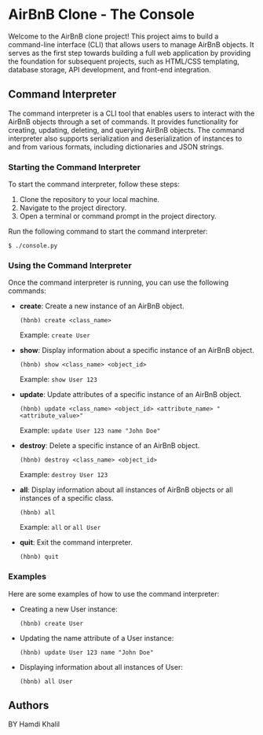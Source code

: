 # AirBnB Clone - The Console

Welcome to the AirBnB clone project! This project aims to build a command-line interface (CLI) that allows users to manage AirBnB objects. It serves as the first step towards building a full web application by providing the foundation for subsequent projects, such as HTML/CSS templating, database storage, API development, and front-end integration.

## Command Interpreter

The command interpreter is a CLI tool that enables users to interact with the AirBnB objects through a set of commands. It provides functionality for creating, updating, deleting, and querying AirBnB objects. The command interpreter also supports serialization and deserialization of instances to and from various formats, including dictionaries and JSON strings.

### Starting the Command Interpreter

To start the command interpreter, follow these steps:

1. Clone the repository to your local machine.
2. Navigate to the project directory.
3. Open a terminal or command prompt in the project directory.

Run the following command to start the command interpreter:

```
$ ./console.py
```

### Using the Command Interpreter

Once the command interpreter is running, you can use the following commands:

- **create**: Create a new instance of an AirBnB object.
  ```
  (hbnb) create <class_name>
  ```
  Example: `create User`

- **show**: Display information about a specific instance of an AirBnB object.
  ```
  (hbnb) show <class_name> <object_id>
  ```
  Example: `show User 123`

- **update**: Update attributes of a specific instance of an AirBnB object.
  ```
  (hbnb) update <class_name> <object_id> <attribute_name> "<attribute_value>"
  ```
  Example: `update User 123 name "John Doe"`

- **destroy**: Delete a specific instance of an AirBnB object.
  ```
  (hbnb) destroy <class_name> <object_id>
  ```
  Example: `destroy User 123`

- **all**: Display information about all instances of AirBnB objects or all instances of a specific class.
  ```
  (hbnb) all
  ```
  Example: `all` or `all User`

- **quit**: Exit the command interpreter.
  ```
  (hbnb) quit
  ```

### Examples

Here are some examples of how to use the command interpreter:

- Creating a new User instance:
  ```
  (hbnb) create User
  ```

- Updating the name attribute of a User instance:
  ```
  (hbnb) update User 123 name "John Doe"
  ```

- Displaying information about all instances of User:
  ```
  (hbnb) all User
  ```

## Authors


BY Hamdi Khalil